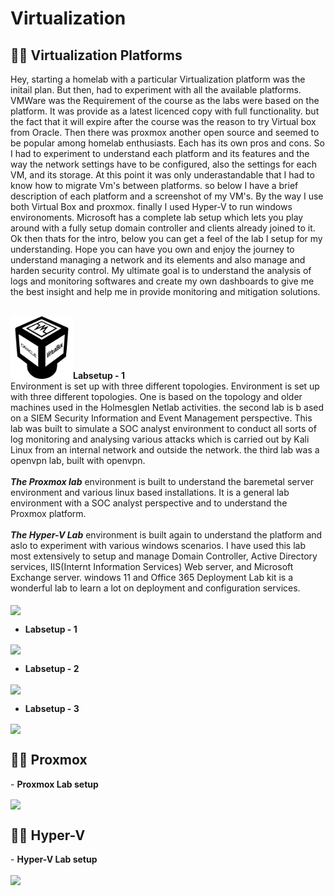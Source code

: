 <h1>Virtualization</a></h1>

<h2>👨‍💻 Virtualization Platforms</h2>
Hey, starting a homelab with a particular Virtualization platform was the initail plan. But then, had to experiment with all the available platforms. VMWare was the Requirement of the course as the labs were based on the platform. It was provide as a latest licenced copy with full functionality. but the fact that it will expire after the course was the reason to try Virtual box from Oracle. Then there was proxmox another open source and seemed to be popular among homelab enthusiasts. Each has its own pros and cons. So I had to experiment to understand each platform and its features and the way the network settings have to be configured, also the settings for each VM, and its storage. At this point it was only underastandable that I had to know how to migrate Vm's between platforms. so below I have a brief description of each platform and a screenshot of my VM's. By the way I use both Virtual Box and proxmox. finally I used Hyper-V to run windows environoments. Microsoft has a complete lab setup which lets you play around with a fully setup domain controller and clients already joined to it. Ok then thats for the intro, below you can get a feel of the lab I setup for my understanding. Hope you can have you own and enjoy the journey to understand managing a network and its elements and also manage and harden security control. My ultimate goal is to understand the analysis of logs and monitoring softwares and create my own dashboards to give me the best insight and help me in provide monitoring and mitigation solutions.<br><br>

<img src="images/simple-icons--virtualbox.png" alt="The Virtual Box" width="100" height="100">**Labsetup - 1**<br/> Environment is set up with three different topologies.
 Environment is set up with three different topologies. One is based on the topology and older machines used in the Holmesglen Netlab activities. the second lab is b ased on a SIEM Security Information and Event Management perspective. This lab was built to simulate a SOC analyst environment to conduct all sorts of log monitoring and analysing various attacks which is carried out by Kali Linux from an internal network and outside the network. the third lab was a openvpn lab, built with openvpn.<br><br>
***The Proxmox lab*** environment is built to understand the baremetal server environment and various linux based installations. It is a general lab environment with a SOC analyst perspective and to understand the Proxmox platform.<br><br>
***The Hyper-V Lab*** environment is built again to understand the platform and aslo to experiment with various windows scenarios. I have used this lab most extensively to setup and manage Domain Controller, Active Directory services, IIS(Internt Information Services) Web server, and Microsoft Exchange server. windows 11 and Office 365 Deployment Lab kit is a wonderful lab to learn a lot on deployment and configuration services.<br><br>
  <b><img align="center" src="https://i.imgur.com/CsaHQku.png" /></b><br/>  
  - <b>Labsetup - 1</b><br/>
  
  <b><img align="center" src="https://i.imgur.com/RYJxINY.png" /></b><br/>
  - <b>Labsetup - 2</b><br/>
  
  <b><img align="center" src="https://i.imgur.com/7to5deQ.png" /></b><br/>
  - <b>Labsetup - 3</b><br/>
  
  <b><img align="center" src="https://i.imgur.com/6htDcD8.png" /></b><br/>
  <h2>👨‍💻 Proxmox</h2>
  - <b>Proxmox Lab setup</b><br/>

  <b><img align="center" src="https://i.imgur.com/gCt1c7f.png" /></b><br/>
  <h2>👨‍💻 Hyper-V</h2>
  - <b>Hyper-V Lab setup</b><br/>

  <b><img align="center" src="https://i.imgur.com/kyBDOLi.png" /></b><br/>


